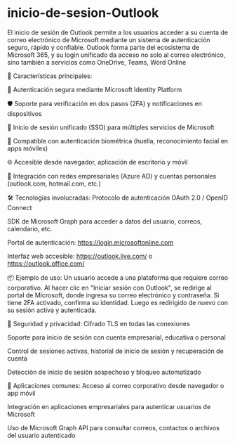 # inicio-de-sesion-Outlook
El inicio de sesión de Outlook permite a los usuarios acceder a su cuenta de correo electrónico de Microsoft mediante un sistema de autenticación seguro, rápido y confiable. Outlook forma parte del ecosistema de Microsoft 365, y su login unificado da acceso no solo al correo electrónico, sino también a servicios como OneDrive, Teams, Word Online 

🧩 Características principales:

🔐 Autenticación segura mediante Microsoft Identity Platform

🛡️ Soporte para verificación en dos pasos (2FA) y notificaciones en dispositivos

🔄 Inicio de sesión unificado (SSO) para múltiples servicios de Microsoft

📱 Compatible con autenticación biométrica (huella, reconocimiento facial en apps móviles)

🌐 Accesible desde navegador, aplicación de escritorio y móvil

🔗 Integración con redes empresariales (Azure AD) y cuentas personales (outlook.com, hotmail.com, etc.)

🛠️ Tecnologías involucradas:
Protocolo de autenticación OAuth 2.0 / OpenID Connect

SDK de Microsoft Graph para acceder a datos del usuario, correos, calendario, etc.

Portal de autenticación: https://login.microsoftonline.com

Interfaz web accesible: https://outlook.live.com/ o https://outlook.office.com/

📦 Ejemplo de uso:
Un usuario accede a una plataforma que requiere correo corporativo. Al hacer clic en "Iniciar sesión con Outlook", se redirige al portal de Microsoft, donde ingresa su correo electrónico y contraseña. Si tiene 2FA activado, confirma su identidad. Luego es redirigido de nuevo con su sesión activa y autenticada.

🔐 Seguridad y privacidad:
Cifrado TLS en todas las conexiones

Soporte para inicio de sesión con cuenta empresarial, educativa o personal

Control de sesiones activas, historial de inicio de sesión y recuperación de cuenta

Detección de inicio de sesión sospechoso y bloqueo automatizado

📌 Aplicaciones comunes:
Acceso al correo corporativo desde navegador o app móvil

Integración en aplicaciones empresariales para autenticar usuarios de Microsoft

Uso de Microsoft Graph API para consultar correos, contactos o archivos del usuario autenticado


